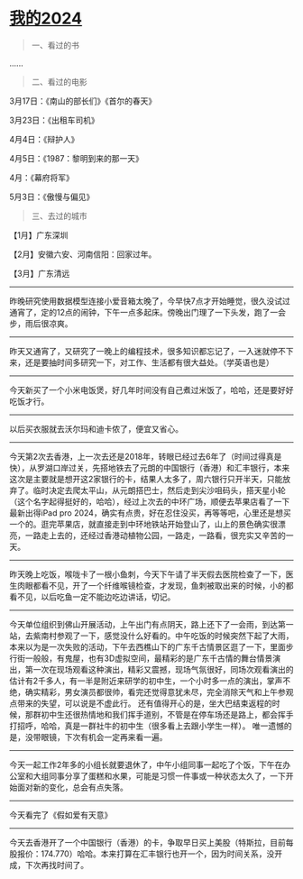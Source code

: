 # [我的2024](https://github.com/flyfish321/gitblog/issues/9)

>  一、看过的书

......

> 二、看过的电影

3月17日：《南山的部长们》《首尔的春天》

3月23日：《出租车司机》

4月4日：《辩护人》

4月5日：《1987：黎明到来的那一天》

4月：《幕府将军》

5月3日：《傲慢与偏见》

>  三、去过的城市

【1月】广东深圳

【2月】安徽六安、河南信阳：回家过年。

【3月】广东清远

---

昨晚研究使用数据模型连接小爱音箱太晚了，今早快7点才开始睡觉，很久没试过通宵了，定的12点的闹钟，下午一点多起床。傍晚出门理了一下头发，跑了一会步，雨后很凉爽。

---

昨天又通宵了，又研究了一晚上的编程技术，很多知识都忘记了，一入迷就停不下来，还是要抽时间多研究一下，对工作、生活都有很大益处。（学英语也是）

---

今天新买了一个小米电饭煲，好几年时间没有自己煮过米饭了，哈哈，还是要好好吃饭才行。

---

以后买衣服就去沃尔玛和迪卡侬了，便宜又省心。

---

今天第2次去香港，上一次去还是2018年，转眼已经过去6年了（时间过得真是快），从罗湖口岸过关，先搭地铁去了元朗的中国银行（香港）和汇丰银行，本来这次是主要就是想开这2家银行的卡，结果人太多了，周六银行只开半天，只能放弃了。临时决定去爬太平山，从元朗搭巴士，然后走到尖沙咀码头，搭天星小轮（这个名字起得挺好的，哈哈），经过上次去的中环广场，顺便去苹果店看了一下最新出得iPad pro 2024，确实有点贵，好在忍住没买，再等等吧，心里还是想买一个的。逛完苹果店，就直接走到中环地铁站开始登山了，山上的景色确实很漂亮，一路走上去的，还经过香港动植物公园，一路走，一路看，很充实又辛苦的一天。

---

昨天晚上吃饭，喉咙卡了一根小鱼刺，今天下午请了半天假去医院检查了一下，医生肉眼都看不见，开了一个纤维喉镜检查，才发现，鱼刺被取出来的时候，小的都看不见，以后吃鱼一定不能边吃边讲话，切记。

---

今天单位组织到佛山开展活动，上午出门有点阴天，路上还下了一会雨，到达第一站，去紫南村参观了一下，感觉没什么好看的。中午吃饭的时候突然下起了大雨，本来以为是一次失败的活动，下午去西樵山下的广东千古情景区逛了一下，里面步行街一般般，有鬼屋，也有3D虚拟空间，最精彩的是广东千古情的舞台情景演出，第一次在现场观看这种演出，精彩又震撼，现场气氛很好，同场次观看演出的估计有2千多人，有一半是附近来研学的初中生，一个小时多一点的演出，掌声不绝，确实精彩，男女演员都很帅，看完还觉得意犹未尽，完全消除天气和上午参观点带来的失望，可以说是不虚此行。
还有值得开心的是，坐大巴结束返程的时候，那群初中生还很热情地和我们挥手道别，不管是在停车场还是路上，都会挥手打招呼，哈哈，真是一群社牛的初中生（很多看上去跟小学生一样）。
唯一遗憾的是，没带眼镜，下次有机会一定再来看一遍。

---

今天一起工作2年多的小组长就要退休了，中午小组同事一起吃了个饭，下午在办公室和大组同事分享了蛋糕和水果，可能是习惯一件事或一种状态太久了，一下开始面对新的变化，总会有点失落。

---

今天看完了《假如爱有天意》

---

今天去香港开了一个中国银行（香港）的卡，争取早日买上美股（特斯拉，目前每股报价：174.770）哈哈。本来打算在汇丰银行也开一个，因为时间关系，没开成，下次再找时间了。